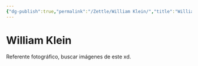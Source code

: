 ```yaml
---
{"dg-publish":true,"permalink":"/Zettle/William Klein/","title":"William Klein","tags":["ZeType/Referencia",""],"updated":"2023-09-25T12:55:49.660-05:00"}
---
```



# William Klein

Referente fotográfico, buscar imágenes de este xd.
